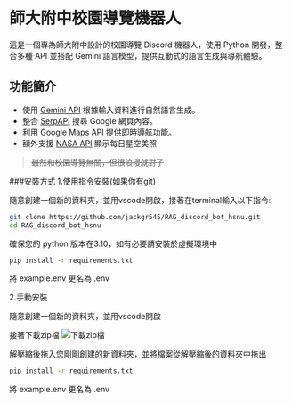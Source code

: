 #  師大附中校園導覽機器人

這是一個專為師大附中設計的校園導覽 Discord 機器人，使用 Python 開發，整合多種 API 並搭配 Gemini 語言模型，提供互動式的語言生成與導航體驗。



## 功能簡介

-  使用 [Gemini API](https://aistudio.google.com/apikey) 根據輸入資料進行自然語言生成。
-  整合 [SerpAPI](https://serpapi.com/) 搜尋 Google 網頁內容。
-  利用 [Google Maps API](https://developers.google.com/maps) 提供即時導航功能。
-  額外支援 [NASA API](https://api.nasa.gov/) 顯示每日星空美照  
  > ~~雖然和校園導覽無關，但很浪漫就對了~~ 



###安裝方式
1.使用指令安裝(如果你有git)

隨意創建一個新的資料夾，並用vscode開啟，接著在terminal輸入以下指令:

```bash
git clone https://github.com/jackgr545/RAG_discord_bot_hsnu.git
cd RAG_discord_bot_hsnu
```

確保您的 python 版本在3.10，如有必要請安裝於虛擬環境中

```bash
pip install -r requirements.txt
```
將 example.env 更名為 .env

2.手動安裝

隨意創建一個新的資料夾，並用vscode開啟

接著下載zip檔
![下載zip檔](https://github.com/user-attachments/assets/04b7eae0-4f72-41a9-a958-32875a100a25)

解壓縮後拖入您剛剛創建的新資料夾，並將檔案從解壓縮後的資料夾中拖出

```bash
pip install -r requirements.txt
```

將 example.env 更名為 .env

